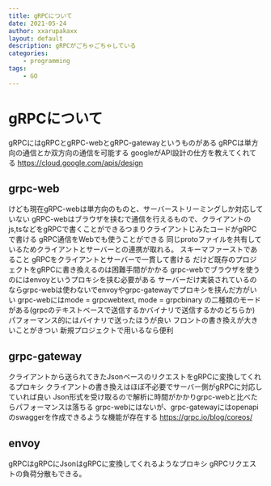 ```yaml
---
title: gRPCについて
date: 2021-05-24
author: xxarupakaxx
layout: default
description: gRPCがごちゃごちゃしている
categories:
    - programming
tags:
    - GO
---
```


# gRPCについて
gRPCにはgRPCとgRPC-webとgRPC-gatewayというものがある
gRPCは単方向の通信とか双方向の通信を可能する
googleがAPI設計の仕方を教えてくれてる
https://cloud.google.com/apis/design
## grpc-web
けども現在gRPC-webは単方向のものと、サーバーストリーミングしか対応していない
gRPC-webはブラウザを挟むで通信を行えるもので、クライアントのjs,tsなどをgRPCで書くことができるつまりクライアントじみたコードがgRPCで書ける
gRPC通信をWebでも使うことができる
同じprotoファイルを共有しているためクライアントとサーバーとの連携が取れる。
スキーマファーストであること
gRPCをクライアントとサーバーで一貫して書ける
だけど既存のプロジェクトをgRPCに書き換えるのは困難手間がかかる
grpc-webでブラウザを使うのにはenvoyというプロキシを挟む必要がある
サーバーだけ実装されているのならgrpc-webは使わないでenvoyやgrpc-gatewayでプロキシを挟んだ方がいい
grpc-webにはmode = grpcwebtext, mode = grpcbinary の二種類のモードがある(grpcのテキストベースで送信するかバイナリで送信するかのどちらか)
パフォーマンス的にはバイナリで送ったほうが良い
フロントの書き換えが大きいことがきつい
新規プロジェクトで用いるなら便利

## grpc-gateway
クライアントから送られてきたJsonベースのリクエストをgRPCに変換してくれるプロキシ
クライアントの書き換えはほぼ不必要でサーバー側がgRPCに対応していれば良い
Json形式を受け取るので解析に時間がかかりgrpc-webと比べたらパフォーマンスは落ちる
grpc-webにはないが、grpc-gatewayにはopenapiのswaggerを作成できるような機能が存在する
https://grpc.io/blog/coreos/
## envoy
gRPCはgRPCにJsonはgRPCに変換してくれるようなプロキシ
gRPCリクエストの負荷分散もできる。
